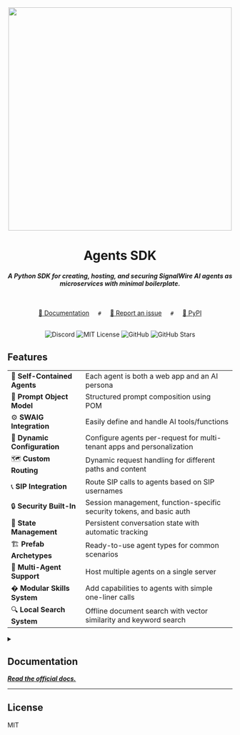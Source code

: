 <!-- Header -->
<div align="center">
    <img src="https://github.com/user-attachments/assets/0c8ed3b9-8c50-4dc6-9cc4-cc6cd137fd50" width="500" href="https://signalwire.com" />

# Agents SDK

#### _A Python SDK for creating, hosting, and securing SignalWire AI agents as microservices with minimal boilerplate._

<br/>

<p align="center">
  <a href="https://developer.signalwire.com/sdks/agents-sdk" target="_blank">📖 Documentation</a> &nbsp; &nbsp; <code>#</code> &nbsp; &nbsp;
  <a href="https://github.com/signalwire/signalwire-docs/issues/new/choose" target="_blank">🐛 Report an issue</a> &nbsp; &nbsp; <code>#</code> &nbsp; &nbsp;
  <a href="https://pypi.org/project/signalwire-agents/" target="_blank">🐍 PyPI</a>
</p>

<br/>

<!-- Badges -->
<div align="center">
    <img src="https://img.shields.io/badge/Discord%20Community-5865F2" alt="Discord" href="https://discord.com/invite/F2WNYTNjuF"/>
    <img src="https://img.shields.io/badge/MIT-License-blue" alt="MIT License" href="LICENSE" />
    <img src="https://img.shields.io/badge/GitHub-%23121011.svg?logo=github&logoColor=white&" alt="GitHub" href="https://github.com/signalwire"/>
    <img src="https://img.shields.io/github/stars/signalwire/signalwire-agents" alt="GitHub Stars" href="https://github.com/signalwire/docs"/>
</div>

</div>

## Features

|                   |                                                                  |
|-------------------------------|-----------------------------------------------------------------------------|
| 🤖     **Self-Contained Agents** | Each agent is both a web app and an AI persona                            |
| 📝     **Prompt Object Model**   | Structured prompt composition using POM                                   |
| ⚙️     **SWAIG Integration**     | Easily define and handle AI tools/functions                               |
| 🔧     **Dynamic Configuration** | Configure agents per-request for multi-tenant apps and personalization    |
| 🗺️     **Custom Routing**        | Dynamic request handling for different paths and content                  |
| 📞     **SIP Integration**       | Route SIP calls to agents based on SIP usernames                          |
| 🔒     **Security Built-In**     | Session management, function-specific security tokens, and basic auth     |
| 💾     **State Management**      | Persistent conversation state with automatic tracking                     |
| 🏗️     **Prefab Archetypes**     | Ready-to-use agent types for common scenarios                            |
| 🏢     **Multi-Agent Support**   | Host multiple agents on a single server                                  |
| �      **Modular Skills System** | Add capabilities to agents with simple one-liner calls                   |
| 🔍     **Local Search System**   | Offline document search with vector similarity and keyword search        |

<details>
<summary><h2>Documentation</h2></summary>

### Skills System

The SignalWire Agents SDK includes a powerful modular skills system that allows you to add complex capabilities to your agents with simple one-liner calls:

```python
from signalwire_agents import AgentBase

# Create an agent
agent = AgentBase("My Assistant", route="/assistant")

# Add skills with one-liners
agent.add_skill("web_search", {
    "api_key": "your-google-api-key",
    "search_engine_id": "your-search-engine-id"
})   # Web search capability
agent.add_skill("datetime")     # Current date/time info  
agent.add_skill("math")         # Mathematical calculations

# Configure skills with parameters
agent.add_skill("web_search", {
    "api_key": "your-google-api-key",
    "search_engine_id": "your-search-engine-id",
    "num_results": 1,  # Get 1 search results
    "no_results_message": "Sorry, I couldn't find anything about '{query}'. Try rephrasing your question."
})

# Advanced: Customize SWAIG function properties
agent.add_skill("math", {
    "swaig_fields": {
        "secure": False,  # Override security settings
        "fillers": {"en-US": ["Calculating..."]}  # Custom filler phrases
    }
})

# Multiple web search instances with different tool names
agent.add_skill("web_search", {
    "api_key": "your-google-api-key", 
    "search_engine_id": "general-search-engine-id",
    "tool_name": "search_general",  # Creates search_general tool
    "num_results": 1
})

agent.add_skill("web_search", {
    "api_key": "your-google-api-key",
    "search_engine_id": "news-search-engine-id", 
    "tool_name": "search_news",  # Creates search_news tool
    "num_results": 3,
    "delay": 0.5
})

# Multiple DataSphere instances with different tool names
agent.add_skill("datasphere", {
    "space_name": "my-space",
    "project_id": "my-project", 
    "token": "my-token",
    "document_id": "drinks-doc",
    "tool_name": "search_drinks",  # Creates search_drinks tool
    "count": 2
})

agent.add_skill("datasphere", {
    "space_name": "my-space", 
    "project_id": "my-project",
    "token": "my-token", 
    "document_id": "food-doc",
    "tool_name": "search_recipes",  # Creates search_recipes tool
    "tags": ["Food", "Recipes"]
})

agent.serve()
```

#### Available Built-in Skills

- **web_search**: Google Custom Search API integration with web scraping (supports multiple instances)
- **datetime**: Current date and time with timezone support
- **math**: Safe mathematical expression evaluation
- **datasphere**: SignalWire DataSphere knowledge search (supports multiple instances)
- **native_vector_search**: Offline document search with vector similarity and keyword search

#### Benefits

- **One-liner integration**: `agent.add_skill("skill_name")`
- **Configurable parameters**: `agent.add_skill("skill_name", {"param": "value"})`
- **Automatic discovery**: Skills are automatically found from the skills directory
- **Dependency validation**: Clear error messages for missing requirements
- **Modular architecture**: Skills are self-contained and reusable

For detailed documentation, see [Skills System README](docs/skills_system.md).

### DataMap Tools

The SDK provides a DataMap system for creating SWAIG tools that integrate directly with REST APIs without requiring custom webhook endpoints. DataMap tools execute on the SignalWire server, making them simpler to deploy than traditional webhook-based tools.

#### Basic DataMap Usage

```python
from signalwire_agents import AgentBase
from signalwire_agents.core.data_map import DataMap
from signalwire_agents.core.function_result import SwaigFunctionResult

class APIAgent(AgentBase):
    def __init__(self):
        super().__init__(name="api-agent", route="/api")
        
        # Create a simple weather API tool
        weather_tool = (DataMap('get_weather')
            .description('Get current weather information')
            .parameter('location', 'string', 'City name', required=True)
            .webhook('GET', 'https://api.weather.com/v1/current?key=YOUR_API_KEY&q=${location}')
            .output(SwaigFunctionResult('Weather in ${location}: ${response.current.condition.text}, ${response.current.temp_f}°F'))
        )
        
        # Register the tool with the agent
        self.register_swaig_function(weather_tool.to_swaig_function())

agent = APIAgent()
agent.serve()
```

#### Advanced DataMap Examples

```python
# POST API with authentication
search_tool = (DataMap('search_knowledge')
    .description('Search company knowledge base')
    .parameter('query', 'string', 'Search query', required=True)
    .webhook('POST', 'https://api.company.com/search', 
             headers={'Authorization': 'Bearer YOUR_TOKEN'})
    .body({'query': '${query}', 'limit': 3})
    .output(SwaigFunctionResult('Found: ${response.title} - ${response.summary}'))
)

# Expression-based tools (no API calls)
control_tool = (DataMap('file_control')
    .description('Control file playback')
    .parameter('command', 'string', 'Playback command')
    .parameter('filename', 'string', 'File to control', required=False)
    .expression(r'start.*', SwaigFunctionResult().add_action('start_playback', {'file': '${args.filename}'}))
    .expression(r'stop.*', SwaigFunctionResult().add_action('stop_playback', True))
)

# Process API response arrays
docs_tool = (DataMap('get_latest_docs')
    .description('Get latest documentation')
    .webhook('GET', 'https://api.docs.com/latest')
    .foreach('${response.documents}')
    .output(SwaigFunctionResult('Document: ${foreach.title} (${foreach.updated_date})'))
)
```

#### Helper Functions

For simpler use cases, use the convenience functions:

```python
from signalwire_agents.core.data_map import create_simple_api_tool, create_expression_tool

# Simple API tool
weather = create_simple_api_tool(
    name='get_weather',
    url='https://api.weather.com/v1/current?key=API_KEY&q=${location}',
    response_template='Weather in ${location}: ${response.current.condition.text}',
    parameters={'location': {'type': 'string', 'description': 'City name', 'required': True}}
)

# Expression-based tool
file_control = create_expression_tool(
    name='file_control',
    patterns={
        r'start.*': SwaigFunctionResult().add_action('start_playback', {'file': '${args.filename}'}),
        r'stop.*': SwaigFunctionResult().add_action('stop_playback', True)
    },
    parameters={'command': {'type': 'string', 'description': 'Playback command'}}
)

# Register with agent
self.register_swaig_function(weather.to_swaig_function())
self.register_swaig_function(file_control.to_swaig_function())
```

#### Variable Expansion

DataMap tools support powerful variable expansion using `${variable}` syntax:

- **Function arguments**: `${args.parameter_name}`
- **API responses**: `${response.field.nested_field}`
- **Array processing**: `${foreach.item_field}` (when using foreach)
- **Global data**: `${global_data.key}`
- **Metadata**: `${meta_data.call_id}`

#### Benefits of DataMap Tools

- **No webhook infrastructure**: Tools run on SignalWire servers
- **Simplified deployment**: No need to expose endpoints
- **Built-in authentication**: Support for API keys, Bearer tokens, Basic auth
- **Response processing**: Built-in JSON path traversal and array iteration
- **Error handling**: Automatic error detection with `error_keys`
- **Pattern matching**: Expression-based responses without API calls

For detailed documentation, see [DataMap Guide](docs/datamap_guide.md).

### Contexts and Steps

The SignalWire Agents SDK provides a powerful enhancement to traditional prompts through the **Contexts and Steps** system. This feature allows you to add structured, workflow-driven AI interactions on top of your base prompt, with explicit navigation control and step-by-step guidance.

#### Why Use Contexts and Steps?

- **Structured Workflows**: Define clear, step-by-step processes for complex interactions
- **Navigation Control**: Explicitly control which steps or contexts users can access
- **Completion Criteria**: Set specific criteria for step completion and progression  
- **Function Restrictions**: Limit which AI tools are available in each step
- **Workflow Isolation**: Create separate contexts for different conversation flows
- **Enhanced Base Prompts**: Adds structured workflows on top of your existing prompt foundation

#### Basic Usage

```python
from signalwire_agents import AgentBase

class WorkflowAgent(AgentBase):
    def __init__(self):
        super().__init__(name="Workflow Assistant", route="/workflow")
        
        # Set base prompt (required even when using contexts)
        self.prompt_add_section("Role", "You are a helpful workflow assistant.")
        self.prompt_add_section("Instructions", "Guide users through structured processes step by step.")
        
        # Define contexts and steps (adds structured workflow to base prompt)
        contexts = self.define_contexts()
        
        # Create a single context named "default" (required for single context)
        context = contexts.add_context("default")
        
        # Add step-by-step workflow
        context.add_step("greeting") \
            .set_text("Welcome! I'm here to help you complete your application. Let's start with your personal information.") \
            .set_step_criteria("User has provided their name and confirmed they want to continue") \
            .set_valid_steps(["personal_info"])  # Can only go to personal_info step
        
        context.add_step("personal_info") \
            .add_section("Instructions", "Collect the user's personal information") \
            .add_bullets(["Ask for full name", "Ask for email address", "Ask for phone number"]) \
            .set_step_criteria("All personal information has been collected and confirmed") \
            .set_valid_steps(["review", "personal_info"])  # Can stay or move to review
        
        context.add_step("review") \
            .set_text("Let me review the information you've provided. Please confirm if everything is correct.") \
            .set_step_criteria("User has confirmed or requested changes") \
            .set_valid_steps(["personal_info", "complete"])  # Can go back or complete
        
        context.add_step("complete") \
            .set_text("Thank you! Your application has been submitted successfully.") \
            .set_step_criteria("Application processing is complete")
            # No valid_steps = end of workflow

agent = WorkflowAgent()
agent.serve()
```

#### Advanced Features

```python
class MultiContextAgent(AgentBase):
    def __init__(self):
        super().__init__(name="Multi-Context Agent", route="/multi-context")
        
        # Set base prompt (required)
        self.prompt_add_section("Role", "You are a versatile AI assistant.")
        self.prompt_add_section("Capabilities", "You can help with calculations and provide time information.")
        
        # Add skills
        self.add_skill("datetime")
        self.add_skill("math")
        
        # Define contexts for different service modes
        contexts = self.define_contexts()
        
        # Main conversation context
        main_context = contexts.add_context("main")
        main_context.add_step("welcome") \
            .set_text("Welcome! I can help with calculations or provide date/time info. What would you like to do?") \
            .set_step_criteria("User has chosen a service type") \
            .set_valid_contexts(["calculator", "datetime_info"])  # Can switch contexts
        
        # Calculator context with function restrictions
        calc_context = contexts.add_context("calculator")
        calc_context.add_step("math_mode") \
            .add_section("Role", "You are a mathematical assistant") \
            .add_section("Instructions", "Help users with calculations") \
            .set_functions(["math"])  # Only math function available \
            .set_step_criteria("Calculation is complete") \
            .set_valid_contexts(["main"])  # Can return to main
        
        # DateTime context
        datetime_context = contexts.add_context("datetime_info")
        datetime_context.add_step("time_mode") \
            .set_text("I can provide current date and time information. What would you like to know?") \
            .set_functions(["datetime"])  # Only datetime function available \
            .set_step_criteria("Date/time information has been provided") \
            .set_valid_contexts(["main"])  # Can return to main
```

#### Context and Step Methods

##### Context Methods
- `add_step(name)`: Create a new step in this context
- `set_valid_contexts(contexts)`: Control which contexts can be accessed from this context

##### Step Methods
- `set_text(text)`: Set direct text prompt for the step
- `add_section(title, body)`: Add POM-style section (alternative to set_text)
- `add_bullets(bullets)`: Add bullet points to the current or last section
- `set_step_criteria(criteria)`: Define completion criteria for this step
- `set_functions(functions)`: Restrict available functions ("none" or array of function names)
- `set_valid_steps(steps)`: Control navigation to other steps in same context
- `set_valid_contexts(contexts)`: Control navigation to other contexts

#### Navigation Rules

- **Valid Steps**: If omitted, only "next" step is implied. If specified, only those steps are allowed.
- **Valid Contexts**: If omitted, user is trapped in current context. If specified, can navigate to those contexts.
- **Single Context**: Must be named "default" for single-context workflows.
- **Function Restrictions**: Use `set_functions(["function_name"])` or `set_functions("none")` to control AI tool access.

#### Complete Example: Customer Support Workflow

```python
class SupportAgent(AgentBase):
    def __init__(self):
        super().__init__(name="Customer Support", route="/support")
        
        # Set base prompt (required)
        self.prompt_add_section("Role", "You are a professional customer support representative.")
        self.prompt_add_section("Goal", "Provide excellent customer service using structured workflows.")
        
        # Add skills for enhanced capabilities
        self.add_skill("datetime")
        self.add_skill("web_search", {"api_key": "your-key", "search_engine_id": "your-id"})
        
        # Define support workflow contexts
        contexts = self.define_contexts()
        
        # Triage context
        triage = contexts.add_context("triage")
        triage.add_step("initial_greeting") \
            .add_section("Current Task", "Understand the customer's issue and route them appropriately") \
            .add_bullets("Questions to Ask", ["What problem are you experiencing?", "How urgent is this issue?", "Have you tried any troubleshooting steps?"]) \
            .set_step_criteria("Issue type has been identified") \
            .set_valid_contexts(["technical_support", "billing_support", "general_inquiry"])
        
        # Technical support context
        tech = contexts.add_context("technical_support")
        tech.add_step("technical_diagnosis") \
            .add_section("Current Task", "Help diagnose and resolve technical issues") \
            .add_section("Available Tools", "Use web search to find solutions and datetime to check service windows") \
            .set_functions(["web_search", "datetime"])  # Can search for solutions and check times \
            .set_step_criteria("Technical issue is resolved or escalated") \
            .set_valid_contexts(["triage"])  # Can return to triage
        
        # Billing support context  
        billing = contexts.add_context("billing_support")
        billing.add_step("billing_assistance") \
            .set_text("I'll help you with your billing inquiry. Please provide your account details.") \
            .set_functions("none")  # No external tools for sensitive billing info \
            .set_step_criteria("Billing issue is addressed") \
            .set_valid_contexts(["triage"])
        
        # General inquiry context
        general = contexts.add_context("general_inquiry")
        general.add_step("general_help") \
            .set_text("I'm here to help with general questions. What can I assist you with?") \
            .set_functions(["web_search", "datetime"])  # Full access to search and time \
            .set_step_criteria("Inquiry has been answered") \
            .set_valid_contexts(["triage"])

agent = SupportAgent()
agent.serve()
```

#### Benefits

- **Clear Structure**: Explicit workflow definition makes agent behavior predictable
- **Enhanced Control**: Fine-grained control over function access and navigation
- **Improved UX**: Users understand where they are in the process and what's expected
- **Debugging**: Easy to trace and debug workflow issues
- **Scalability**: Complex multi-step processes are easier to maintain

For detailed documentation and advanced examples, see [Contexts and Steps Guide](docs/contexts_guide.md).

### Installation

#### Basic Installation

```bash
pip install signalwire-agents
```

#### Optional Search Functionality

The SDK includes optional local search capabilities that can be installed separately to avoid adding large dependencies to the base installation:

##### Search Installation Options

```bash
# Query existing .swsearch files only (smallest footprint)
pip install signalwire-agents[search-queryonly]

# Basic search (vector search + keyword search + building indexes)
pip install signalwire-agents[search]

# Full search with document processing (PDF, DOCX, etc.)
pip install signalwire-agents[search-full]

# Advanced NLP features (includes spaCy)
pip install signalwire-agents[search-nlp]

# All search features
pip install signalwire-agents[search-all]
```

##### What Each Option Includes

| Option | Size | Features |
|--------|------|----------|
| `search-queryonly` | ~400MB | Query existing .swsearch files only (no building/processing) |
| `search` | ~500MB | Vector embeddings, keyword search, basic text processing |
| `search-full` | ~600MB | + PDF, DOCX, Excel, PowerPoint, HTML, Markdown processing |
| `search-nlp` | ~600MB | + Advanced spaCy NLP features |
| `search-all` | ~700MB | All search features combined |

**When to use `search-queryonly`:**
- Production containers with pre-built `.swsearch` files
- Lambda/serverless deployments
- Agents that only need to query knowledge bases (not build them)
- Smaller deployment footprint requirements

##### Search Features

- **Local/Offline Search**: No external API dependencies
- **Hybrid Search**: Vector similarity + keyword search
- **Smart Document Processing**: Markdown, Python, PDF, DOCX, etc.
- **Multiple Languages**: English, Spanish, with extensible framework
- **CLI Tools**: Build search indexes from document directories
- **HTTP API**: Standalone or embedded search service

##### Usage Example

```python
# Only available with search extras installed
from signalwire_agents.search import IndexBuilder, SearchEngine

# Build search index
builder = IndexBuilder()
builder.build_index(
    source_dir="./docs",
    output_file="knowledge.swsearch",
    file_types=['md', 'txt', 'pdf']
)

# Search documents
engine = SearchEngine("knowledge.swsearch")
results = engine.search(
    query_vector=embeddings,
    enhanced_text="search query",
    count=5
)
```

### Quick Start

```python
from signalwire_agents import AgentBase
from signalwire_agents.core.function_result import SwaigFunctionResult

class SimpleAgent(AgentBase):
    def __init__(self):
        super().__init__(name="simple", route="/simple")
        
        # Configure the agent's personality
        self.prompt_add_section("Personality", body="You are a helpful assistant.")
        self.prompt_add_section("Goal", body="Help users with basic questions.")
        self.prompt_add_section("Instructions", bullets=["Be concise and clear."])
        
        # Note: Use prompt_add_section() for all prompt configuration
    
    @AgentBase.tool(
        name="get_time", 
        description="Get the current time",
        parameters={}
    )
    def get_time(self, args, raw_data):
        from datetime import datetime
        now = datetime.now().strftime("%H:%M:%S")
        return SwaigFunctionResult(f"The current time is {now}")

# Run the agent
if __name__ == "__main__":
    agent = SimpleAgent()
    agent.serve(host="0.0.0.0", port=8000)
```

### Using Prefab Agents

```python
from signalwire_agents.prefabs import InfoGathererAgent

agent = InfoGathererAgent(
    fields=[
        {"name": "full_name", "prompt": "What is your full name?"},
        {"name": "reason", "prompt": "How can I help you today?"}
    ],
    confirmation_template="Thanks {full_name}, I'll help you with {reason}.",
    name="info-gatherer",
    route="/info-gatherer"
)

agent.serve(host="0.0.0.0", port=8000)
```

Available prefabs include:
- `InfoGathererAgent`: Collects structured information from users
- `FAQBotAgent`: Answers questions based on a knowledge base
- `ConciergeAgent`: Routes users to specialized agents
- `SurveyAgent`: Conducts structured surveys with questions and rating scales
- `ReceptionistAgent`: Greets callers and transfers them to appropriate departments

### Dynamic Agent Configuration

Configure agents dynamically based on request parameters for multi-tenant applications, A/B testing, and personalization.

#### Static vs Dynamic Configuration

- **Static**: Agent configured once at startup (traditional approach)
- **Dynamic**: Agent configured fresh for each request based on parameters

#### Basic Example

```python
from signalwire_agents import AgentBase

class DynamicAgent(AgentBase):
    def __init__(self):
        super().__init__(name="dynamic-agent", route="/dynamic")
        
        # Set up dynamic configuration callback
        self.set_dynamic_config_callback(self.configure_per_request)
    
    def configure_per_request(self, query_params, body_params, headers, agent):
        """Configure agent based on request parameters"""
        
        # Extract parameters from request
        tier = query_params.get('tier', 'standard')
        language = query_params.get('language', 'en')
        customer_id = query_params.get('customer_id')
        
        # Configure voice and language
        if language == 'es':
            agent.add_language("Spanish", "es-ES", "rime.spore:mistv2")
        else:
            agent.add_language("English", "en-US", "rime.spore:mistv2")
        
        # Configure based on service tier
        if tier == 'premium':
            agent.set_params({"end_of_speech_timeout": 300})  # Faster response
            agent.prompt_add_section("Service Level", "You provide premium support.")
        else:
            agent.set_params({"end_of_speech_timeout": 500})  # Standard response
            agent.prompt_add_section("Service Level", "You provide standard support.")
        
        # Personalize with customer data
        global_data = {"tier": tier, "language": language}
        if customer_id:
            global_data["customer_id"] = customer_id
        agent.set_global_data(global_data)

# Usage examples:
# curl "http://localhost:3000/dynamic?tier=premium&language=es&customer_id=123"
# curl "http://localhost:3000/dynamic?tier=standard&language=en"
```

#### Use Cases

- **Multi-tenant SaaS**: Different configurations per customer/organization
- **A/B Testing**: Test different agent behaviors with different user groups
- **Personalization**: Customize voice, prompts, and behavior per user
- **Localization**: Language and cultural adaptation based on user location
- **Dynamic Pricing**: Adjust features and capabilities based on subscription tiers

#### Preserving Dynamic State in SWAIG Callbacks

When using dynamic configuration to add skills or tools based on request parameters, there's a challenge: SWAIG webhook callbacks are separate HTTP requests that won't have the original query parameters. The SDK provides `add_swaig_query_params()` to solve this:

```python
class DynamicAgent(AgentBase):
    def __init__(self):
        super().__init__(name="dynamic-agent", route="/agent")
        self.set_dynamic_config_callback(self.configure_per_request)
    
    def configure_per_request(self, query_params, body_params, headers, agent):
        tier = query_params.get('tier', 'basic')
        region = query_params.get('region', 'us-east')
        
        if tier == 'premium':
            # Add premium skills dynamically
            agent.add_skill('advanced_search', {
                'api_key': 'your-api-key',
                'num_results': 5
            })
            
            # IMPORTANT: Preserve parameters for SWAIG callbacks
            agent.add_swaig_query_params({
                'tier': tier,
                'region': region
            })
            
            # Now when SignalWire calls the SWAIG webhook, these params
            # will be included, triggering the same dynamic configuration

# Initial request: GET /agent?tier=premium&region=eu-west
# SWAIG callback: POST /swaig/?tier=premium&region=eu-west
# Result: Premium skills are available in both requests!
```

**Key Points:**

- **Problem**: Dynamically added skills/tools won't exist during SWAIG callbacks without the original request parameters
- **Solution**: Use `add_swaig_query_params()` to include critical parameters in all SWAIG webhook URLs
- **Clear State**: Use `clear_swaig_query_params()` if needed to reset parameters between requests
- **Token Safety**: The SDK automatically renames security tokens from `token` to `__token` to avoid parameter collisions

This ensures that any dynamic configuration based on request parameters is consistently applied across the initial SWML request and all subsequent SWAIG function callbacks.

For detailed documentation and advanced examples, see the [Agent Guide](docs/agent_guide.md#dynamic-agent-configuration).

### Configuration

#### Environment Variables

The SDK supports the following environment variables:

- `SWML_BASIC_AUTH_USER`: Username for basic auth (default: auto-generated)
- `SWML_BASIC_AUTH_PASSWORD`: Password for basic auth (default: auto-generated)
- `SWML_PROXY_URL_BASE`: Base URL to use when behind a reverse proxy, used for constructing webhook URLs
- `SWML_SSL_ENABLED`: Enable HTTPS/SSL support (values: "true", "1", "yes")
- `SWML_SSL_CERT_PATH`: Path to SSL certificate file
- `SWML_SSL_KEY_PATH`: Path to SSL private key file
- `SWML_DOMAIN`: Domain name for SSL certificate and external URLs
- `SWML_SCHEMA_PATH`: Optional path to override the location of the schema.json file

When the auth environment variables are set, they will be used for all agents instead of generating random credentials. The proxy URL base is useful when your service is behind a reverse proxy or when you need external services to access your webhooks.

To enable HTTPS directly (without a reverse proxy), set `SWML_SSL_ENABLED` to "true", provide valid paths to your certificate and key files, and specify your domain name.

### Testing

The SDK includes powerful CLI tools for development and testing:

- **`swaig-test`**: Comprehensive local testing and serverless environment simulation
- **`sw-search`**: Build local search indexes from document directories and search within them

#### Local Testing with swaig-test

Test your agents locally without deployment:

```bash
# Install the SDK
pip install -e .

# Discover agents in a file
swaig-test examples/my_agent.py

# List available functions
swaig-test examples/my_agent.py --list-tools

# Test SWAIG functions with CLI syntax
swaig-test examples/my_agent.py --exec get_weather --location "New York"

# Generate and inspect SWML documents
swaig-test examples/my_agent.py --dump-swml
swaig-test examples/my_agent.py --dump-swml --format-json | jq '.'
```

#### Serverless Environment Simulation

Test your agents in simulated serverless environments without deployment:

```bash
# Test in AWS Lambda environment
swaig-test examples/my_agent.py --simulate-serverless lambda --dump-swml

# Test Lambda function execution with proper response format
swaig-test examples/my_agent.py --simulate-serverless lambda \
  --exec get_weather --location "Miami" --full-request

# Test with custom Lambda configuration
swaig-test examples/my_agent.py --simulate-serverless lambda \
  --aws-function-name my-production-function \
  --aws-region us-west-2 \
  --exec my_function --param value

# Test CGI environment
swaig-test examples/my_agent.py --simulate-serverless cgi \
  --cgi-host my-server.com --cgi-https --dump-swml

# Test Google Cloud Functions
swaig-test examples/my_agent.py --simulate-serverless cloud_function \
  --gcp-function-url https://my-function.cloudfunctions.net \
  --exec my_function

# Test Azure Functions
swaig-test examples/my_agent.py --simulate-serverless azure_function \
  --azure-function-url https://my-function.azurewebsites.net \
  --exec my_function
```

#### Environment Management

Use environment files for consistent testing across platforms:

```bash
# Create environment file
cat > production.env << EOF
AWS_LAMBDA_FUNCTION_NAME=prod-my-agent
AWS_REGION=us-east-1
API_KEY=prod_api_key_123
DEBUG=false
EOF

# Test with environment file
swaig-test examples/my_agent.py --simulate-serverless lambda \
  --env-file production.env --exec my_function

# Override specific variables
swaig-test examples/my_agent.py --simulate-serverless lambda \
  --env-file production.env --env DEBUG=true --dump-swml
```

#### Cross-Platform Testing

Test the same agent across multiple serverless platforms:

```bash
# Test across all platforms
for platform in lambda cgi cloud_function azure_function; do
  echo "Testing $platform..."
  swaig-test examples/my_agent.py --simulate-serverless $platform \
    --exec my_function --param value
done

# Compare webhook URLs across platforms
swaig-test examples/my_agent.py --simulate-serverless lambda --dump-swml | grep web_hook_url
swaig-test examples/my_agent.py --simulate-serverless cgi --cgi-host example.com --dump-swml | grep web_hook_url
```

#### Key Benefits

- **No Deployment Required**: Test serverless behavior locally
- **Environment Simulation**: Complete platform-specific environment variable setup
- **URL Generation**: Verify webhook URLs are generated correctly for each platform
- **Function Execution**: Test with platform-specific request/response formats
- **Environment Files**: Reusable configurations for different stages
- **Multi-Platform**: Test Lambda, CGI, Cloud Functions, and Azure Functions

For detailed testing documentation, see the [CLI Testing Guide](docs/cli_testing_guide.md).

### Documentation

The package includes comprehensive documentation in the `docs/` directory:

- [Agent Guide](docs/agent_guide.md) - Detailed guide to creating and customizing agents, including dynamic configuration
- [Architecture](docs/architecture.md) - Overview of the SDK architecture and core concepts
- [SWML Service Guide](docs/swml_service_guide.md) - Guide to the underlying SWML service
- [Local Search System](docs/search-system.md) - Complete guide to the local search system with vector similarity and keyword search
- [Skills System](docs/skills_system.md) - Detailed documentation on the modular skills system
- [CLI Tools](docs/cli.md) - Command-line interface tools for development and testing

These documents provide in-depth explanations of the features, APIs, and usage patterns.

</details

### ***[Read the official docs.](https://developer.signalwire.com/sdks/agents-sdk)***

---

## License

MIT
